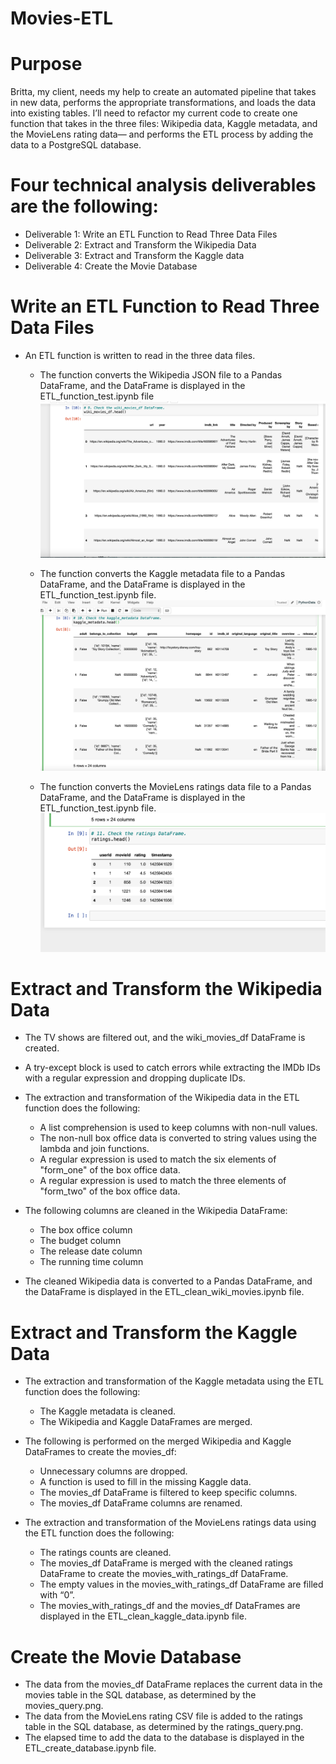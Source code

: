 # Movies-ETL

# Purpose

Britta, my client, needs my help to create an automated pipeline that takes in new data, performs the appropriate transformations, and loads the data into existing tables. I’ll need to refactor my current code to create one function that takes in the three files: Wikipedia data, Kaggle metadata, and the MovieLens rating data— and performs the ETL process by adding the data to a PostgreSQL database.

# Four technical analysis deliverables are the following:
  * Deliverable 1: Write an ETL Function to Read Three Data Files
  * Deliverable 2: Extract and Transform the Wikipedia Data
  * Deliverable 3: Extract and Transform the Kaggle data
  * Deliverable 4: Create the Movie Database

# Write an ETL Function to Read Three Data Files 
 * An ETL function is written to read in the three data files.
   - The function converts the Wikipedia JSON file to a Pandas DataFrame, and the DataFrame is displayed in the ETL_function_test.ipynb file
![wiki_movies_df](https://github.com/cbrito3/Movies-ETL/blob/main/wiki_movies_df.png)

   - The function converts the Kaggle metadata file to a Pandas DataFrame, and the DataFrame is displayed in the ETL_function_test.ipynb file. 
![kaggle_metadata](https://github.com/cbrito3/Movies-ETL/blob/main/kaggle_metadata.png)
   
   - The function converts the MovieLens ratings data file to a Pandas DataFrame, and the DataFrame is displayed in the ETL_function_test.ipynb file. 
![ratings](https://github.com/cbrito3/Movies-ETL/blob/main/ratings.png)

# Extract and Transform the Wikipedia Data 
* The TV shows are filtered out, and the wiki_movies_df DataFrame is created. 
* A try-except block is used to catch errors while extracting the IMDb IDs with a regular expression and dropping duplicate IDs.
* The extraction and transformation of the Wikipedia data in the ETL function does the following:
  - A list comprehension is used to keep columns with non-null values. 
  - The non-null box office data is converted to string values using the lambda and join functions. 
  - A regular expression is used to match the six elements of "form_one" of the box office data. 
  - A regular expression is used to match the three elements of "form_two" of the box office data. 

* The following columns are cleaned in the Wikipedia DataFrame: 
  - The box office column
  - The budget column
  - The release date column
  -  The running time column
  
* The cleaned Wikipedia data is converted to a Pandas DataFrame, and the DataFrame is displayed in the ETL_clean_wiki_movies.ipynb file. 

# Extract and Transform the Kaggle Data 
* The extraction and transformation of the Kaggle metadata using the ETL function does the following:
  - The Kaggle metadata is cleaned. 
  - The Wikipedia and Kaggle DataFrames are merged. 

* The following is performed on the merged Wikipedia and Kaggle DataFrames to create the movies_df: 
  - Unnecessary columns are dropped.
  - A function is used to fill in the missing Kaggle data.
  - The movies_df DataFrame is filtered to keep specific columns.
  - The movies_df DataFrame columns are renamed.

* The extraction and transformation of the MovieLens ratings data using the ETL function does the following:
  - The ratings counts are cleaned. 
  - The movies_df DataFrame is merged with the cleaned ratings DataFrame to create the movies_with_ratings_df DataFrame. 
  - The empty values in the movies_with_ratings_df DataFrame are filled with “0”. 
  - The movies_with_ratings_df and the movies_df DataFrames are displayed in the ETL_clean_kaggle_data.ipynb file. 

# Create the Movie Database 
* The data from the movies_df DataFrame replaces the current data in the movies table in the SQL database, as determined by the movies_query.png. 
* The data from the MovieLens rating CSV file is added to the ratings table in the SQL database, as determined by the ratings_query.png. 
* The elapsed time to add the data to the database is displayed in the ETL_create_database.ipynb file. 
